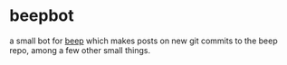 # beepbot

a small bot for [beep](https://github.com/emmathemartian/beep) which makes posts
on new git commits to the beep repo, among a few other small things.
